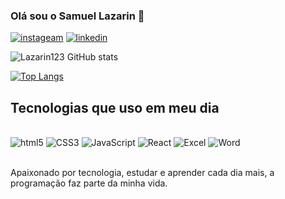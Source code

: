 ### Olá sou o Samuel Lazarin 🤖 

[![instageam](https://img.shields.io/badge/Instagram-E4405F?style=for-the-badge&logo=instagram&logoColor=white)](https://www.instagram.com/sam_lazarin/)
[![linkedin](https://img.shields.io/badge/LinkedIn-0077B5?style=for-the-badge&logo=linkedin&logoColor=white)](https://www.linkedin.com/in/samuel-lazarin-132b4124a/)

![Lazarin123 GitHub stats](https://github-readme-stats.vercel.app/api?username=Lazarin123&show_icons=true&theme=gruvbox)

[![Top Langs](https://github-readme-stats.vercel.app/api/top-langs/?username=Lazarin123)](https://github.com/Lazarin123/github-readme-stats)

## Tecnologias que uso em meu dia

<div style="display: inline_block"><br/>
  <img align="centar" alt="html5" src="https://img.shields.io/badge/HTML5-E34F26?style=for-the-badge&logo=html5&logoColor=white">
  <img align="centar" alt="CSS3" src="https://img.shields.io/badge/CSS3-1572B6?style=for-the-badge&logo=css3&logoColor=white">
  <img align="centar" alt="JavaScript" src="https://img.shields.io/badge/JavaScript-323330?style=for-the-badge&logo=javascript&logoColor=F7DF1E">
  <img align="centar" alt="React" src="(https://img.shields.io/badge/React-20232A?style=for-the-badge&logo=react&logoColor=61DAFB)">
  <img align="centar" alt="Excel" src="https://img.shields.io/badge/Microsoft_Excel-217346?style=for-the-badge&logo=microsoft-excel&logoColor=white">
  <img align="centar" alt="Word" src="https://img.shields.io/badge/Microsoft_Word-2B579A?style=for-the-badge&logo=microsoft-word&logoColor=white">
</div> </br>

Apaixonado por tecnologia, estudar e aprender cada dia mais, a programação faz parte da minha vida.
